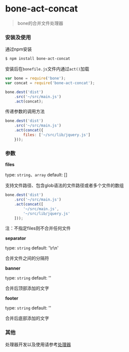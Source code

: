 # bone-act-concat
> bone的合并文件处理器

### 安装及使用

通过npm安装

```sh
$ npm install bone-act-concat 
```

安装后在`bonefile.js`文件内通过`act()`加载

```js
var bone = require('bone');
var concat = require('bone-act-concat');

bone.dest('dist')
	.src('~/src/main.js')
	.act(concat);
```

传递参数的调用方法

```js
bone.dest('dist')
	.src('~/src/main.js')
	.act(concat({
		files: ['~/src/lib/jquery.js']
	}));
```

### 参数

**files**

type: `string`、`array`  default: []

支持文件路径、包含glob语法的文件路径或者多个文件的数组

```js
bone.dest('dist')
	.src('~/src/main.js')
	.act(concat([
		'~/src/main.js',
		'~/src/lib/jquery.js'
	]));
```

注：不指定files则不合并任何文件

**separator**

type: `string`  default: '\r\n'

合并文件之间的分隔符

**banner**

type: `string`  default: ''

合并后顶部添加的文字

**footer**

type: `string`  default: ''

合并后底部添加的文字

### 其他

处理器开发以及使用请参考[处理器](https://github.com/wyicwx/bone/blob/master/docs/plugin.md)